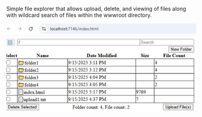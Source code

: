 ﻿Simple file explorer that allows upload, delete, and viewing of files along with wildcard search of files within the wwwroot directory.

![screenshot](screenshot.png)